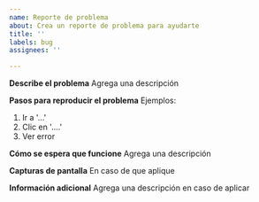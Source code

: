 ```yaml
---
name: Reporte de problema
about: Crea un reporte de problema para ayudarte
title: ''
labels: bug
assignees: ''

---
```


**Describe el problema**
Agrega una descripción

**Pasos para reproducir el problema**
Ejemplos:
1. Ir a '...'
2. Clic en '....'
3. Ver error

**Cómo se espera que funcione**
Agrega una descripción

**Capturas de pantalla**
En caso de que aplique

**Información adicional**
Agrega una descripción en caso de aplicar
